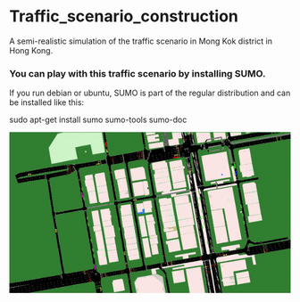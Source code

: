 # Traffic_scenario_construction
A semi-realistic simulation of the traffic scenario in Mong Kok district in Hong Kong.

### You can play with this traffic scenario by installing SUMO.
If you run debian or ubuntu, SUMO is part of the regular distribution and can be installed like this:

sudo apt-get install sumo sumo-tools sumo-doc

![](Img/scenario.gif)
